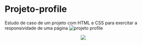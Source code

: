 # Projeto-profile
Estudo de caso de um projeto com HTML e CSS para exercitar a responsividade de uma página 
![projeto profile](https://user-images.githubusercontent.com/117363117/210186999-7bb6a688-55a7-4db5-95a0-5dd02c62e74b.PNG)


<div align="center">
<img src="https://user-images.githubusercontent.com/117363117/210186998-f5155bd7-f6bd-426f-aae7-9e0dc76f7077.PNG" />
</div>

